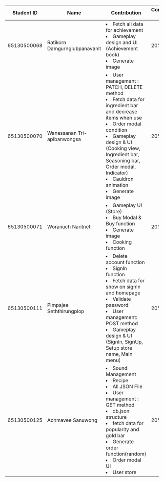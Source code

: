 | Student ID | Name | Contribution | Contribution Rate |
| ---- | ---- | ---- | ---- |
| 65130500068 | Ratikorn   Damgurnglubpanavanit | <li>Fetch all data for achievement</li> <li>Gameplay design and UI (Achievement book)</li> <li>Generate image</li> | 20% |
| 65130500070 | Wanassanan Tri-apibanwongsa     | <li>User management : PATCH, DELETE method</li> <li>Fetch data for ingredient bar and decrease items when use</li> <li>Order modal condition</li> <li>Gameplay design & UI <br>(Cooking view, Ingredient bar, Seasoning bar, Order modal, Indicator)</li> <li>Cauldron animation</li> <li>Generate image</li>| 20% |
| 65130500071 | Woranuch   Naritnet             | <li>Gameplay UI (Store)</li> <li>Buy Modal & Buy function</li> <li>Generate image</li> <li>Cooking function</li> | 20% |
| 65130500111 | Pimpajee   Seththirungplop      | <li>Delete account function</li> <li>SignIn function</li> <li>Fetch data for show on signIn and homepage</li> <li>Validate password</li> <li>User management: POST method</li> <li>Gameplay design & UI (SignIn, SignUp, Setup store name, Main menu)</li>| 20% |
| 65130500125 | Achmavee    Sanuwong            | <li>Sound Management</li> <li>Recipe</li> <li>All JSON File</li> <li>User management : GET method</li> <li>db.json structure</li> <li>fetch data for popularity and gold bar</li> <li>Generate order function(random)</li> <li>Order modal UI </li> <li>User store</li> | 20% |

